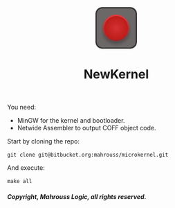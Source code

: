 <div align="center">
<img src="Meta/NewKernel.svg" width="96" height="96"/>
<h1>NewKernel</h1>
</div>

<br>

You need:

- MinGW for the kernel and bootloader.
- Netwide Assembler to output COFF object code.

Start by cloning the repo:

```
git clone git@bitbucket.org:mahrouss/microkernel.git
```

And execute:

```
make all
```

##### Copyright, Mahrouss Logic, all rights reserved.
